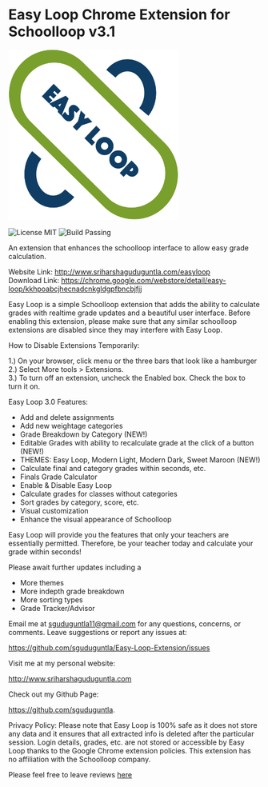 Easy Loop Chrome Extension for Schoolloop
v3.1
================================
<img src="https://github.com/sguduguntla/Easy-Loop-Extension/blob/master/images/easyloop-logo.png" width=340 height=340>

![License MIT](https://img.shields.io/badge/license-MIT-blue.svg)
![Build Passing](https://img.shields.io/badge/build-passing-brightgreen.svg)

An extension that enhances the schoolloop interface to allow easy grade calculation.

Website Link: http://www.sriharshaguduguntla.com/easyloop  
Download Link: https://chrome.google.com/webstore/detail/easy-loop/kkhpoabcjhecnadcnkgldgpfbncbjfjj

Easy Loop is a simple Schoolloop extension that adds the ability to calculate grades with realtime grade updates and a beautiful user interface. Before enabling this extension, please make sure that any similar schoolloop extensions are disabled since they may interfere with Easy Loop. 

How to Disable Extensions Temporarily: 

1.) On your browser, click menu or the three bars that look like a hamburger  
2.) Select More tools > Extensions.  
3.) To turn off an extension, uncheck the Enabled box. Check the box to turn it on.  

Easy Loop 3.0 Features:  

 - Add and delete assignments
 - Add new weightage categories
 - Grade Breakdown by Category (NEW!)
 - Editable Grades with ability to recalculate grade at the click of a button (NEW!)
 - THEMES: Easy Loop, Modern Light, Modern Dark, Sweet Maroon (NEW!)
 - Calculate final and category grades within seconds, etc.
 - Finals Grade Calculator
 - Enable & Disable Easy Loop
 - Calculate grades for classes without categories
 - Sort grades by category, score, etc.
 - Visual customization
 - Enhance the visual appearance of Schoolloop 

Easy Loop will provide you the features that only your teachers are essentially permitted. Therefore, be your teacher today and calculate your grade within seconds! 

Please await further updates including a

 - More themes 
 - More indepth grade breakdown
 - More sorting types
 - Grade Tracker/Advisor

Email me at sguduguntla11@gmail.com for any questions, concerns, or comments. Leave suggestions or report any issues at:

https://github.com/sguduguntla/Easy-Loop-Extension/issues 

Visit me at my personal website: 

http://www.sriharshaguduguntla.com

Check out my Github Page: 

https://github.com/sguduguntla. 

Privacy Policy: Please note that Easy Loop is 100% safe as it does not store any data and it ensures that all extracted info is deleted after the particular session. Login details, grades, etc. are not stored or accessible by Easy Loop thanks to the Google Chrome extension policies. This extension has no affiliation with the Schoolloop company. 

Please feel free to leave reviews [here](https://chrome.google.com/webstore/detail/easy-loop/kkhpoabcjhecnadcnkgldgpfbncbjfjj/reviews)
